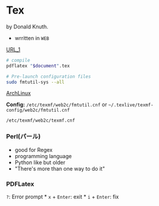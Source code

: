 # Tex
by Donald Knuth.

* wrritten in `WEB`

[URL_1](https://github.com/TeX-Live/texlive-source)


```bash
# compile
pdflatex "$document".tex

# Pre-launch configuration files
sudo fmtutil-sys --all
```


[ArchLinux](https://wiki.archlinux.org/title/TeX_Live)

**Config:**
`/etc/texmf/web2c/fmtutil.cnf` or `~/.texlive/texmf-config/web2c/fmtutil.cnf`

`/etc/texmf/web2c/texmf.cnf`


### Perl(パール)
* good for Regex
* programming language
* Python like but older
* "There's more than one way to do it"

### PDFLatex

`?`: Error prompt
    * `x` + `Enter`: exit
    * `i` + `Enter`: fix
